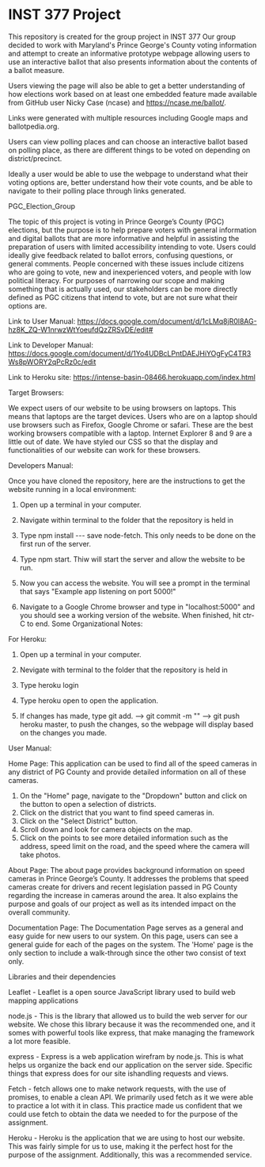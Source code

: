 # INST 377 Project
 This repository is created for the group project in INST 377
Our group decided to work with Maryland's Prince George's County voting information and attempt to create an informative prototype webpage allowing users to use an interactive ballot that also presents information about the contents of a ballot measure.

Users viewing the page will also be able to get a better understanding of how elections work based on at least one embedded feature made available from GitHub user Nicky Case (ncase) and https://ncase.me/ballot/.

Links were generated with multiple resources including Google maps and ballotpedia.org.

Users can view polling places and can choose an interactive ballot based on polling place, as there are different things to be voted on depending on district/precinct.

Ideally a user would be able to use the webpage to understand what their voting options are, better understand how their vote counts, and be able to navigate to their polling place through links generated.

PGC_Election_Group

The topic of this project is voting in Prince George’s County (PGC) elections, but the purpose is to help prepare voters with general information and digital ballots that are more informative and helpful in assisting the preparation of users with limited accessibility intending to vote. Users could ideally give feedback related to ballot errors, confusing questions, or general comments. People concerned with these issues include citizens who are going to vote, new and inexperienced voters, and people with low political literacy. For purposes of narrowing our scope and making something that is actually used, our stakeholders can be more directly defined as PGC citizens that intend to vote, but are not sure what their options are.

Link to User Manual:
https://docs.google.com/document/d/1cLMq8jR0l8AG-hz8K_ZQ-W1nrwzWtYoeufdQzZRSvDE/edit#

Link to Developer Manual: 
https://docs.google.com/document/d/1Yo4UDBcLPntDAEJHiYOgFyC4TR3Ws8pWORY2qPcRz0c/edit

Link to Heroku site:
https://intense-basin-08466.herokuapp.com/index.html

Target Browsers:

We expect users of our website to be using browsers on laptops. This means that laptops are the target devices. Users who are on a laptop should use browsers such as Firefox, Google Chrome or safari. These are the best working browsers compatible with a laptop. Internet Explorer 8 and 9 are a little out of date. We have styled our CSS so that the display and functionalities of our website can work for these browsers.

Developers Manual:

Once you have cloned the repository, here are the instructions to get the website running in a local environment:

1. Open up a terminal in your computer.

2. Navigate within terminal to the folder that the repository is held in

3. Type npm install --- save node-fetch. This only needs to be done on the first run of the server.

4. Type npm start. Thiw will start the server and allow the website to be run.

5. Now you can access the website. You will see a prompt in the terminal that says "Example app listening on port 5000!"

6. Navigate to a Google Chrome browser and type in "localhost:5000" and you should see a working version of the website. When finished, hit ctr-C to end. 
Some Organizational Notes:

For Heroku:

1. Open up a terminal in your computer.

2. Nevigate with terminal to the folder that the repository is held in

3. Type heroku login

4. Type heroku open to open the application.

5. If changes has made, type git add. --> git commit -m "" --> git push heroku master, to push the changes, so the webpage will display based on the changes you made. 

User Manual: 

Home Page:
This application can be used to find all of the speed cameras in any district of PG County and provide detailed information on all of these cameras.

1. On the "Home" page, navigate to the "Dropdown" button and click on the button to open a selection of districts.
2. Click on the district that you want to find speed cameras in.
3. Click on the "Select District" button.
4. Scroll down and look for camera objects on the map.
5. Click on the points to see more detailed information such as the address, speed limit on the road, and the speed where the camera will take photos.

About Page: 
The about page provides background information on speed cameras in Prince George’s County. It addresses the problems that speed cameras create for drivers and recent legislation passed in PG County regarding the increase in cameras around the area. It also explains the purpose and goals of our project as well as its intended impact on the overall community.


Documentation Page:
The Documentation Page serves as a general and easy guide for new users to our system. On this page, users can see a general guide for each of the pages on the system. The 'Home' page is the only section to include a walk-through since the other two consist of text only.



Libraries and their dependencies

Leaflet - Leaflet is a open source JavaScript library used to build web mapping applications

node.js - This is the library that allowed us to build the web server for our website. We chose this library because it was the recommended one, and it somes with powerful tools like express, that make managing the framework a lot more feasible.

express - Express is a web application wirefram by node.js. This is what helps us organize the back end our application on the server side. Specific things that express does for our site ishandling requests and views.

Fetch - fetch allows one to make network requests, with the use of promises, to enable a clean API. We primarily used fetch as it we were able to practice a lot with it in class. This practice made us confident that we could use fetch to obtain the data we needed to for the purpose of the assignment.

Heroku - Heroku is the application that we are using to host our website. This was fairly simple for us to use, making it the perfect host for the purpose of the assignment. Additionally, this was a recommended service.
